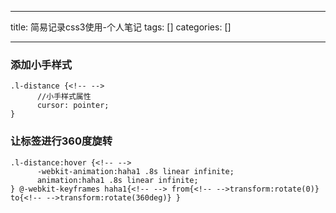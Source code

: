 
--- 
title:  简易记录css3使用-个人笔记 
tags: []
categories: [] 

---
### 添加小手样式

```
.l-distance {<!-- -->
	  //小手样式属性
      cursor: pointer;
}

```

### 让标签进行360度旋转

```
.l-distance:hover {<!-- -->
      -webkit-animation:haha1 .8s linear infinite;
      animation:haha1 .8s linear infinite;
} @-webkit-keyframes haha1{<!-- --> from{<!-- -->transform:rotate(0)} to{<!-- -->transform:rotate(360deg)} }

```
